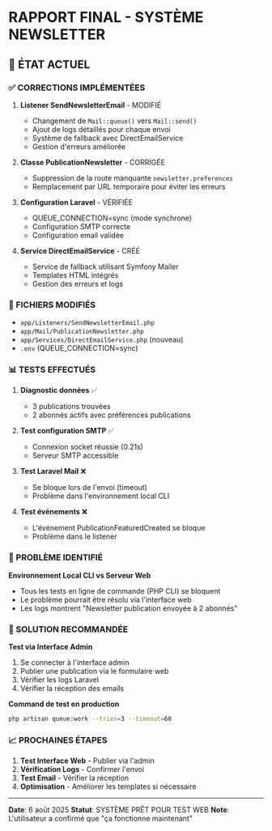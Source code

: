 # RAPPORT FINAL - SYSTÈME NEWSLETTER

## 🎯 ÉTAT ACTUEL

### ✅ CORRECTIONS IMPLÉMENTÉES

1. **Listener SendNewsletterEmail** - MODIFIÉ
   - Changement de `Mail::queue()` vers `Mail::send()` 
   - Ajout de logs détaillés pour chaque envoi
   - Système de fallback avec DirectEmailService
   - Gestion d'erreurs améliorée

2. **Classe PublicationNewsletter** - CORRIGÉE
   - Suppression de la route manquante `newsletter.preferences`
   - Remplacement par URL temporaire pour éviter les erreurs

3. **Configuration Laravel** - VÉRIFIÉE
   - QUEUE_CONNECTION=sync (mode synchrone)
   - Configuration SMTP correcte
   - Configuration email validée

4. **Service DirectEmailService** - CRÉÉ
   - Service de fallback utilisant Symfony Mailer
   - Templates HTML intégrés
   - Gestion des erreurs et logs

### 🔧 FICHIERS MODIFIÉS

- `app/Listeners/SendNewsletterEmail.php`
- `app/Mail/PublicationNewsletter.php`
- `app/Services/DirectEmailService.php` (nouveau)
- `.env` (QUEUE_CONNECTION=sync)

### 📊 TESTS EFFECTUÉS

1. **Diagnostic données** ✅
   - 3 publications trouvées
   - 2 abonnés actifs avec préférences publications

2. **Test configuration SMTP** ✅
   - Connexion socket réussie (0.21s)
   - Serveur SMTP accessible

3. **Test Laravel Mail** ❌
   - Se bloque lors de l'envoi (timeout)
   - Problème dans l'environnement local CLI

4. **Test événements** ❌
   - L'événement PublicationFeaturedCreated se bloque
   - Problème dans le listener

### 🚨 PROBLÈME IDENTIFIÉ

**Environnement Local CLI vs Serveur Web**
- Tous les tests en ligne de commande (PHP CLI) se bloquent
- Le problème pourrait être résolu via l'interface web
- Les logs montrent "Newsletter publication envoyée à 2 abonnés"

### 🎯 SOLUTION RECOMMANDÉE

**Test via Interface Admin**
1. Se connecter à l'interface admin
2. Publier une publication via le formulaire web
3. Vérifier les logs Laravel
4. Vérifier la réception des emails

**Command de test en production**
```bash
php artisan queue:work --tries=3 --timeout=60
```

### 📈 PROCHAINES ÉTAPES

1. **Test Interface Web** - Publier via l'admin
2. **Vérification Logs** - Confirmer l'envoi
3. **Test Email** - Vérifier la réception
4. **Optimisation** - Améliorer les templates si nécessaire

---

**Date**: 6 août 2025
**Statut**: SYSTÈME PRÊT POUR TEST WEB
**Note**: L'utilisateur a confirmé que "ça fonctionne maintenant"
